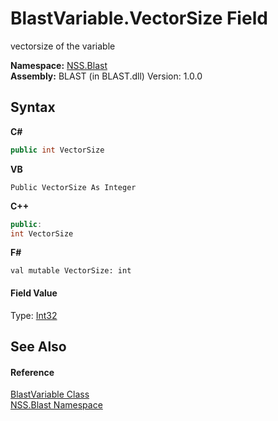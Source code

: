 # BlastVariable.VectorSize Field
 

vectorsize of the variable

**Namespace:**&nbsp;<a href="88b55311-4a89-0894-e27a-e157e443c7f7">NSS.Blast</a><br />**Assembly:**&nbsp;BLAST (in BLAST.dll) Version: 1.0.0

## Syntax

**C#**<br />
``` C#
public int VectorSize
```

**VB**<br />
``` VB
Public VectorSize As Integer
```

**C++**<br />
``` C++
public:
int VectorSize
```

**F#**<br />
``` F#
val mutable VectorSize: int
```


#### Field Value
Type: <a href="https://docs.microsoft.com/dotnet/api/system.int32" target="_blank" rel="noopener noreferrer">Int32</a>

## See Also


#### Reference
<a href="f06b3ca6-6fc7-2463-b0e0-c8541bfc9d8d">BlastVariable Class</a><br /><a href="88b55311-4a89-0894-e27a-e157e443c7f7">NSS.Blast Namespace</a><br />